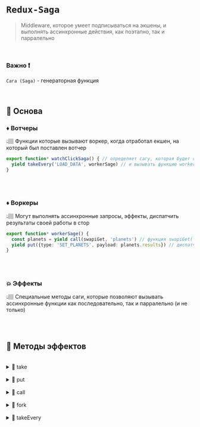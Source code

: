 # `Redux-Saga`
> Middleware, которое умеет подписываться на экшены, и выполнять ассинхронные действия, как поэтапно, так и парралельно

<br>

### Важно ❗

`Сага (Saga)` - генераторная функция

<br>

## 🚩 Основа

### ♦️ Вотчеры 
👆🏽 Функции которые вызывают воркер, когда отработал екшен, на который был поставлен вотчер

```typescript
export function* watchClickSaga() { // определяет сагу, которая будет слушать действия с типом 'LOAD_DATA'
  yield takeEvery('LOAD_DATA', workerSage) // и вызывать функцию workerSage при каждом вхождении этого действия
}
```

<br>
<br>

### ♦️ Воркеры   
👆🏽 Могут выполнять ассинхронные запросы, эффекты, диспатчить результаты своей работы в стор

```typescript
export function* workerSage() {
  const planets = yield call(swapiGet, 'planets') // функция swapiGet('planets') возвращает данные 
  yield put({type: 'SET_PLANETS', payload: planets.results}) // диспатч в редюсер
}
```

<br>
<br>

### 💥 Эффекты
👆🏽 Специальные методы саги, которые позволяют вызывать ассинхронные функции как последовательно, так и парралельно (и не только)

<br>
<br>

## 🚩 Методы эффектов

<br>

<details>
<summary>🔹 take</summary>
  
<br>
  
👆 Позволяет `саге` ожидать определенного экшена и приостанавливать выполнение до тех пор, пока это действие не будет диспетчеризовано стор
</details>

<br>

<details>
<summary>🔹 put</summary>
  
<br>

👆 Позволяет осуществлять диспатч

</details>


<br>

<details>
<summary>🔹 call</summary>
  
<br>

👆 Используется для вызова функций (для асинхронных и синхронных вызовов)

</details>

<br>

<details>
<summary>🔹 fork</summary>
  
<br>

👆 Позволяет запустить другую `сагу` параллельно, не блокируя выполнение текущей `саги`

</details>
<br>

<details>
<summary>🔹 takeEvery</summary>
  
<br>

👆 Слушает каждое вхождение определенного действия и запускает `сагу` при каждом вхождении

</details>
